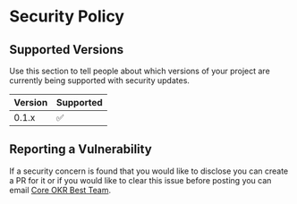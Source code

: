 # Security Policy

## Supported Versions

Use this section to tell people about which versions of your project are
currently being supported with security updates.

| Version | Supported          |
| ------- | ------------------ |
| 0.1.x   | :white_check_mark: |

## Reporting a Vulnerability

If a security concern is found that you would like to disclose you can create a PR for it or if you would like to clear this issue before posting you can email [Core OKR Best Team](mailto:team@mintplexlabs.com).
